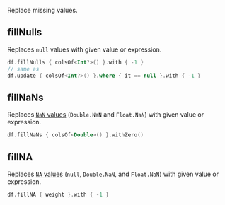 [//]: # (title: fill)

<!---IMPORT org.jetbrains.kotlinx.dataframe.samples.api.Modify-->

Replace missing values.

## fillNulls

Replaces `null` values with given value or expression. 

<!---FUN fillNulls-->

```kotlin
df.fillNulls { colsOf<Int?>() }.with { -1 }
// same as
df.update { colsOf<Int?>() }.where { it == null }.with { -1 }
```

<inline-frame src="resources/org.jetbrains.kotlinx.dataframe.samples.api.Modify.fillNulls.html" width="100%"/>
<!---END-->

## fillNaNs

Replaces [`NaN` values](nanAndNa.md#nan) (`Double.NaN` and `Float.NaN`) with given value or expression.

<!---FUN fillNaNs-->

```kotlin
df.fillNaNs { colsOf<Double>() }.withZero()
```

<inline-frame src="resources/org.jetbrains.kotlinx.dataframe.samples.api.Modify.fillNaNs.html" width="100%"/>
<!---END-->

## fillNA

Replaces [`NA` values](nanAndNa.md#na) (`null`, `Double.NaN`, and `Float.NaN`) with given value or expression.

<!---FUN fillNA-->

```kotlin
df.fillNA { weight }.with { -1 }
```

<inline-frame src="resources/org.jetbrains.kotlinx.dataframe.samples.api.Modify.fillNA.html" width="100%"/>
<!---END-->
